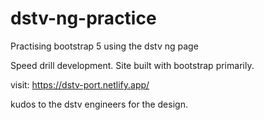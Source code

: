 # dstv-ng-practice
Practising bootstrap 5 using the dstv ng page

Speed drill development. Site built with bootstrap primarily.

visit: https://dstv-port.netlify.app/

kudos to the dstv engineers for the design.
